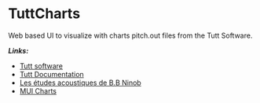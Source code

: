 # TuttCharts

Web based UI to visualize with charts pitch.out files from the Tutt Software.

_**Links:**_ 

* [Tutt software](http://la.trompette.free.fr/Ninob/download.php?Fichier=tutt.zip)
* [Tutt Documentation](http://la.trompette.free.fr/Ninob/Tutt.pdf)
* [Les études acoustiques de B.B Ninob](http://la.trompette.free.fr/Ninob/Ninob.php)
* [MUI Charts](https://mui.com/x/react-charts/)